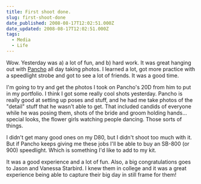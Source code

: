 ```yaml
---
title: First shoot done.
slug: first-shoot-done
date_published: 2008-08-17T12:02:51.000Z
date_updated: 2008-08-17T12:02:51.000Z
tags:
  - Media
  - Life
---
```


Wow. Yesterday was a) a lot of fun, and b) hard work. It was great hanging out with [Pancho](http://www.pancho3.com) all day taking photos. I learned a lot, got more practice with a speedlight strobe and got to see a lot of friends. It was a good time.

I'm going to try and get the photos I took on Pancho's 20D from him to put in my portfolio. I think I got some really cool shots yesterday. Pancho is really good at setting up poses and stuff, and he had me take photos of the "detail" stuff that he wasn't able to get. That included candids of everyone while he was posing them, shots of the bride and groom holding hands... special looks, the flower girls watching people dancing. Those sorts of things.

I didn't get many good ones on my D80, but I didn't shoot too much with it. But if Pancho keeps giving me these jobs I'll be able to buy an SB-800 (or 900) speedlight. Which is something I'd like to add to my kit.

It was a good experience and a lot of fun. Also, a big congratulations goes to Jason and Vanessa Starbird. I knew them in college and it was a great experience being able to capture their big day in still frame for them!
